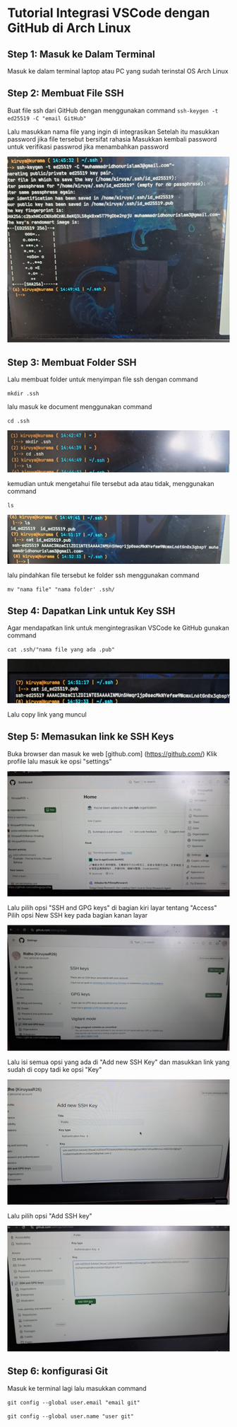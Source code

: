 # Tutorial Integrasi VSCode dengan GitHub di Arch Linux

## Step 1: Masuk ke Dalam Terminal
Masuk ke dalam terminal laptop atau PC yang sudah terinstal OS Arch Linux

## Step 2: Membuat File SSH
Buat file ssh dari GitHub dengan menggunakan command
`ssh-keygen -t ed25519 -C "email GitHub"`
 
Lalu masukkan nama file yang ingin di integrasikan 
Setelah itu masukkan password jika file tersebut bersifat rahasia
Masukkan kembali password untuk verifikasi passwrod jika menambahkan password

![GitHub](/session-1/img/tutorial%20integrasi%20vscode%20dengan%20github/terminal1.jpeg)

## Step 3: Membuat Folder SSH
Lalu membuat folder untuk menyimpan file ssh dengan command

`mkdir .ssh`

lalu masuk ke document menggunakan command

`cd .ssh` 

![Github](/session-1/img/tutorial%20integrasi%20vscode%20dengan%20github/terminal2.jpeg)

kemudian untuk mengetahui file tersebut ada atau tidak, menggunakan command 

`ls`

![Github](/session-1/img/tutorial%20integrasi%20vscode%20dengan%20github/terminal3.jpeg)

lalu pindahkan file tersebut ke folder ssh menggunakan command

`mv "nama file" "nama folder' .ssh/`

## Step 4: Dapatkan Link untuk Key SSH
Agar mendapatkan link untuk mengintegrasikan VSCode ke GitHub gunakan command

`cat .ssh/"nama file yang ada .pub"`

![mongodb](/session-1/img/tutorial%20integrasi%20vscode%20dengan%20github/terminal4.jpeg)

Lalu copy link yang muncul 

## Step 5: Memasukan link ke SSH Keys
Buka browser dan masuk ke web [github.com] (https://github.com/)
Klik profile lalu masuk ke opsi "settings"

![github](/session-1/img/tutorial%20integrasi%20vscode%20dengan%20github/github1.jpeg)

Lalu pilih opsi "SSH and GPG keys" di bagian kiri layar tentang "Access"
Pilih opsi New SSH key pada bagian kanan layar 

![github](/session-1/img/tutorial%20integrasi%20vscode%20dengan%20github/github2.jpeg)

Lalu isi semua opsi yang ada di "Add new SSH Key" dan masukkan link yang sudah di copy tadi ke opsi "Key"

![github](/session-1/img/tutorial%20integrasi%20vscode%20dengan%20github/github3.jpeg)

Lalu pilih opsi "Add SSH key"

![github](/session-1/img/tutorial%20integrasi%20vscode%20dengan%20github/github4.jpeg)

## Step 6: konfigurasi Git
Masuk ke terminal lagi lalu masukkan command 

`git config --global user.email "email git"`

`git config --global user.name "user git"`